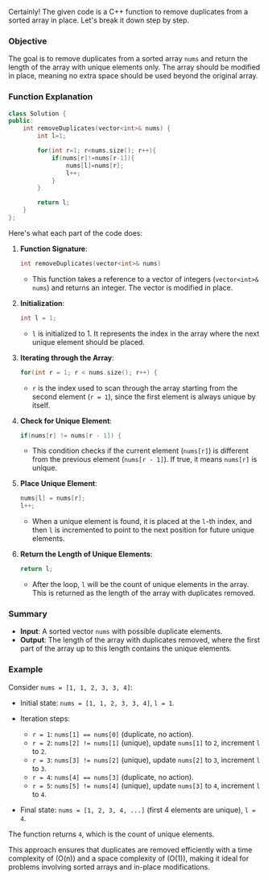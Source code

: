 Certainly! The given code is a C++ function to remove duplicates from a sorted array in place. Let's break it down step by step.

### Objective

The goal is to remove duplicates from a sorted array `nums` and return the length of the array with unique elements only. The array should be modified in place, meaning no extra space should be used beyond the original array.

### Function Explanation

```cpp
class Solution {
public:
    int removeDuplicates(vector<int>& nums) {
        int l=1;

        for(int r=1; r<nums.size(); r++){
            if(nums[r]!=nums[r-1]){
                nums[l]=nums[r];
                l++;
            }
        }

        return l;
    }
};
```

Here's what each part of the code does:

1. **Function Signature**:
   ```cpp
   int removeDuplicates(vector<int>& nums)
   ```
   - This function takes a reference to a vector of integers (`vector<int>& nums`) and returns an integer. The vector is modified in place.

2. **Initialization**:
   ```cpp
   int l = 1;
   ```
   - `l` is initialized to 1. It represents the index in the array where the next unique element should be placed.

3. **Iterating through the Array**:
   ```cpp
   for(int r = 1; r < nums.size(); r++) {
   ```
   - `r` is the index used to scan through the array starting from the second element (`r = 1`), since the first element is always unique by itself.

4. **Check for Unique Element**:
   ```cpp
   if(nums[r] != nums[r - 1]) {
   ```
   - This condition checks if the current element (`nums[r]`) is different from the previous element (`nums[r - 1]`). If true, it means `nums[r]` is unique.

5. **Place Unique Element**:
   ```cpp
   nums[l] = nums[r];
   l++;
   ```
   - When a unique element is found, it is placed at the `l`-th index, and then `l` is incremented to point to the next position for future unique elements.

6. **Return the Length of Unique Elements**:
   ```cpp
   return l;
   ```
   - After the loop, `l` will be the count of unique elements in the array. This is returned as the length of the array with duplicates removed.

### Summary

- **Input**: A sorted vector `nums` with possible duplicate elements.
- **Output**: The length of the array with duplicates removed, where the first part of the array up to this length contains the unique elements.

### Example

Consider `nums = [1, 1, 2, 3, 3, 4]`:

- Initial state: `nums = [1, 1, 2, 3, 3, 4]`, `l = 1`.
- Iteration steps:
  - `r = 1`: `nums[1] == nums[0]` (duplicate, no action).
  - `r = 2`: `nums[2] != nums[1]` (unique), update `nums[1]` to `2`, increment `l` to `2`.
  - `r = 3`: `nums[3] != nums[2]` (unique), update `nums[2]` to `3`, increment `l` to `3`.
  - `r = 4`: `nums[4] == nums[3]` (duplicate, no action).
  - `r = 5`: `nums[5] != nums[4]` (unique), update `nums[3]` to `4`, increment `l` to `4`.

- Final state: `nums = [1, 2, 3, 4, ...]` (first 4 elements are unique), `l = 4`.

The function returns `4`, which is the count of unique elements.

This approach ensures that duplicates are removed efficiently with a time complexity of \(O(n)\) and a space complexity of \(O(1)\), making it ideal for problems involving sorted arrays and in-place modifications.